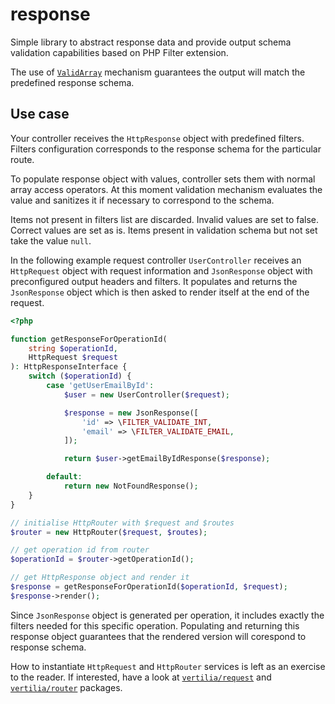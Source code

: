 # response

Simple library to abstract response data and provide output schema validation
capabilities based on PHP Filter extension.

The use of [`ValidArray`](https://github.com/vertilia/valid-array) mechanism
guarantees the output will match the predefined response schema.

## Use case

Your controller receives the `HttpResponse` object with predefined filters.
Filters configuration corresponds to the response schema for the particular
route.

To populate response object with values, controller sets them with normal array
access operators. At this moment validation mechanism evaluates the value and
sanitizes it if necessary to correspond to the schema.

Items not present in filters list are discarded. Invalid values are set to
false. Correct values are set as is. Items present in validation schema but not
set take the value `null`.

In the following example request controller `UserController` receives an
`HttpRequest` object with request information and `JsonResponse` object with
preconfigured output headers and filters. It populates and returns the
`JsonResponse` object which is then asked to render itself at the end of the
request.

```php
<?php

function getResponseForOperationId(
    string $operationId,
    HttpRequest $request
): HttpResponseInterface {
    switch ($operationId) {
        case 'getUserEmailById':
            $user = new UserController($request);

            $response = new JsonResponse([
                'id' => \FILTER_VALIDATE_INT,
                'email' => \FILTER_VALIDATE_EMAIL,
            ]);

            return $user->getEmailByIdResponse($response);

        default:
            return new NotFoundResponse();
    }
}

// initialise HttpRouter with $request and $routes
$router = new HttpRouter($request, $routes);

// get operation id from router
$operationId = $router->getOperationId();

// get HttpResponse object and render it
$response = getResponseForOperationId($operationId, $request);
$response->render();
```

Since `JsonResponse` object is generated per operation, it includes exactly the
filters needed for this specific operation. Populating and returning this
response object guarantees that the rendered version will corespond to response
schema.

How to instantiate `HttpRequest` and `HttpRouter` services is left as an
exercise to the reader. If interested, have a look at
[`vertilia/request`](https://github.com/vertilia/request) and
[`vertilia/router`](https://github.com/vertilia/router) packages.
